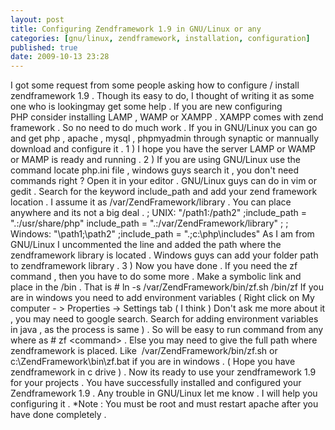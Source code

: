 ```yaml
---
layout: post
title: Configuring Zendframework 1.9 in GNU/Linux or any
categories: [gnu/linux, zendframework, installation, configuration]
published: true
date: 2009-10-13 23:28
---
```

I got some request from some people asking how to configure / install zendframework 1.9 . Though its easy to do, I thought of writing it as some one who is lookingmay get some help . If you are new configuring PHP consider installing LAMP , WAMP or XAMPP . XAMPP comes with zend framework . So no need to do much work . If you in GNU/Linux you can go and get php , apache , mysql , phpmyadmin through synaptic or mannually download and configure it .  1 ) I hope you have the server LAMP or WAMP or MAMP is ready and running .  2 ) If you are using GNU/Linux use the command locate php.ini file , windows guys search it , you don't need commands right ?  Open it in your editor . GNU/Linux guys can do in vim or gedit . Search for the keyword include\_path and add your zend framework location . I assume it as /var/ZendFramework/library . You can place anywhere and its not a big deal .  ; UNIX: "/path1:/path2" ;include\_path = ".:/usr/share/php" include\_path = ".:/var/ZendFramework/library" ; ; Windows: "\\path1;\\path2" ;include\_path = ".;c:\\php\\includes"  As I am from GNU/Linux I uncommented the line and added the path where the zendframework library is located . Windows guys can add your folder path to zendframework library .  3 ) Now you have done . If you need the zf command , then you have to do some more .  Make a symbolic link and place in the /bin . That is \# ln -s /var/ZendFramework/bin/zf.sh /bin/zf  If you are in windows you need to add environment variables ( Right click on My computer - \> Properties -\> Settings tab ( I think ) Don't ask me more about it , you may need to google search. Search for adding environment variables in java , as the process is same ) . So will be easy to run command from any where as \# zf <command\> . Else you may need to give the full path where zendframework is placed. Like  /var/ZendFramework/bin/zf.sh or c:\\ZendFramework\\bin\\zf.bat if you are in windows . ( Hope you have zendframework in c drive ) .  Now its ready to use your zendframework 1.9 for your projects . You have successfully installed and configured your Zendframework 1.9 . Any trouble in GNU/Linux let me know . I will help you configuring it .  \*Note : You must be root and must restart apache after you have done completely .   
